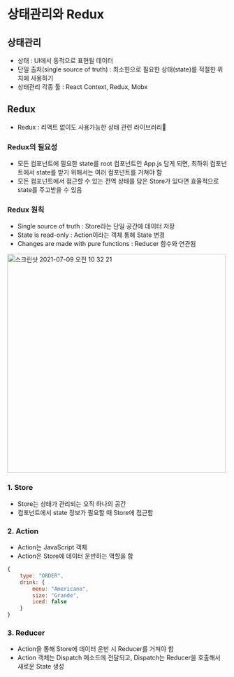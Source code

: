 # 상태관리와 Redux

## 상태관리
- 상태 : UI에서 동적으로 표현될 데이터
- 단일 출처(single source of truth) : 최소한으로 필요한 상태(state)를 적절한 위치에 사용하기
- 상태관리 각종 툴 : React Context, Redux, Mobx

## Redux
- Redux : 리액트 없이도 사용가능한 상태 관련 라이브러리

### Redux의 필요성
- 모든 컴포넌트에 필요한 state를 root 컴포넌트인 App.js 담게 되면, 최하위 컴포넌트에서 state를 받기 위해서는 여러 컴포넌트를 거쳐야 함
- 모든 컴포넌트에서 접근할 수 있는 전역 상태를 담은 Store가 있다면 효율적으로 state를 주고받을 수 있음



### Redux 원칙
- Single source of truth : Store라는 단일 공간에 데이터 저장
- State is read-only : Action이라는 객체 통해 State 변경
- Changes are made with pure functions : Reducer 함수와 연관됨

<img width="500" alt="스크린샷 2021-07-09 오전 10 32 21" src="https://user-images.githubusercontent.com/80403988/125011498-89bba800-e0a3-11eb-8211-1961a3638e83.png">

### 1. Store
- Store는 상태가 관리되는 오직 하나의 공간
- 컴포넌트에서 state 정보가 필요할 때 Store에 접근함

### 2. Action
- Action는 JavaScript 객체
- Action은 Store에 데이터 운반하는 역할을 함
```js
{
    type: "ORDER",
    drink: {
        menu: "Americano",
        size: "Grande",
        iced: false
    }
}
```

### 3. Reducer
- Action을 통해 Store에 데이터 운반 시 Reducer를 거쳐야 함
- Action 객체는 Dispatch 메소드에 전달되고, Dispatch는 Reducer을 호출해서 새로운 State 생성
